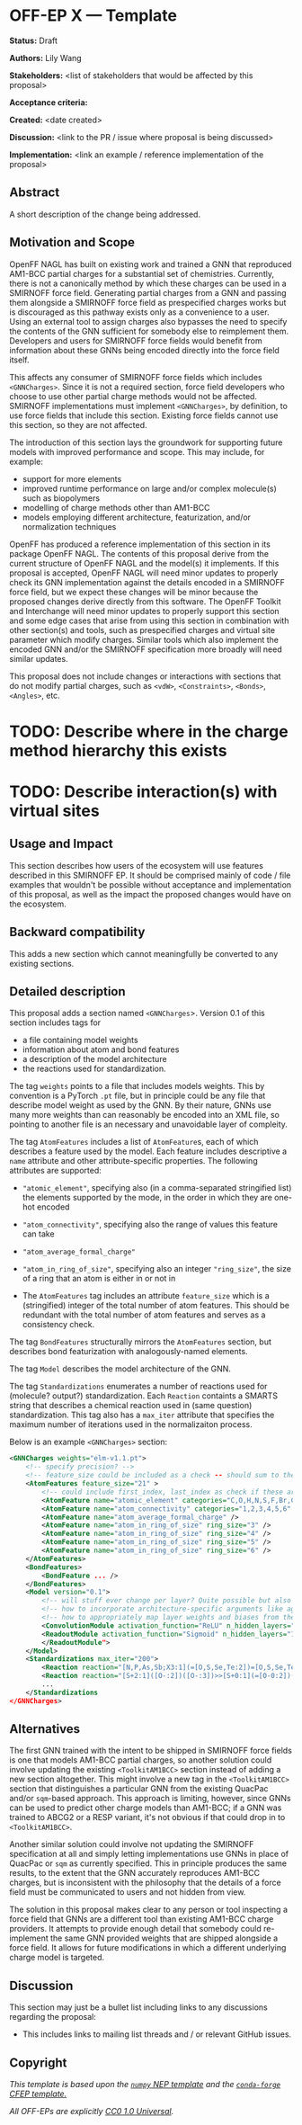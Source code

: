 # OFF-EP X — Template

**Status:** Draft

**Authors:** Lily Wang

**Stakeholders:** &lt;list of stakeholders that would be affected by this proposal>

**Acceptance criteria:** 

**Created:** &lt;date created>

**Discussion:** &lt;link to the PR / issue where proposal is being discussed>

**Implementation:** &lt;link an example / reference implementation of the proposal>

## Abstract

A short description of the change being addressed.

## Motivation and Scope

OpenFF NAGL has built on existing work and trained a GNN that reproduced AM1-BCC partial charges for a substantial set of chemistries. Currently, there is not a canonically method by which these charges can be used in a SMIRNOFF force field. Generating partial charges from a GNN and passing them alongside a SMIRNOFF force field as prespecified charges works but is discouraged as this pathway exists only as a convenience to a user. Using an external tool to assign charges also bypasses the need to specify the contents of the GNN sufficient for somebody else to reimplement them. Developers and users for SMIRNOFF force fields would benefit from information about these GNNs being encoded directly into the force field itself.

This affects any consumer of SMIRNOFF force fields which includes `<GNNCharges>`. Since it is not a required section, force field developers who choose to use other partial charge methods would not be affected. SMIRNOFF implementations must implement `<GNNCharges>`, by definition, to use force fields that include this section. Existing force fields cannot use this section, so they are not affected.

The introduction of this section lays the groundwork for supporting future models with improved performance and scope. This may include, for example:

- support for more elements
- improved runtime performance on large and/or complex molecule(s) such as biopolymers
- modelling of charge methods other than AM1-BCC
- models employing different architecture, featurization, and/or normalization techniques

OpenFF has produced a reference implementation of this section in its package OpenFF NAGL. The contents of this proposal derive from the current structure of OpenFF NAGL and the model(s) it implements. If this proposal is accepted, OpenFF NAGL will need minor updates to properly check its GNN implementation against the details encoded in a SMIRNOFF force field, but we expect these changes will be minor because the proposed changes derive directly from this software. The OpenFF Toolkit and Interchange will need minor updates to properly support this section and some edge cases that arise from using this section in combination with other section(s) and tools, such as prespecified charges and virtual site parameter which modify charges. Similar tools which also implement the encoded GNN and/or the SMIRNOFF specification more broadly will need similar updates.

This proposal does not include changes or interactions with sections that do not modify partial charges, such as `<vdW>`, `<Constraints>`, `<Bonds>`, `<Angles>`, etc.

# TODO: Describe where in the charge method hierarchy this exists
# TODO: Describe interaction(s) with virtual sites

## Usage and Impact

This section describes how users of the ecosystem will use features 
described in this SMIRNOFF EP. It should be comprised mainly of code / file 
examples that wouldn't  be possible without acceptance and implementation 
of this proposal, as well as the impact the proposed changes would have 
on the ecosystem. 

## Backward compatibility

This adds a new section which cannot meaningfully be converted to any existing sections.

## Detailed description

This proposal adds a section named `<GNNCharges`>. Version 0.1 of this section includes tags for

- a file containing model weights
- information about atom and bond features
- a description of the model architecture
- the reactions used for standardization.

The tag `weights` points to a file that includes models weights. This by convention is a PyTorch `.pt` file, but in principle could be any file that describe model weight as used by the GNN. By their nature, GNNs use many more weights than can reasonably be encoded into an XML file, so pointing to another file is an necessary and unavoidable layer of compleity.

The tag `AtomFeatures` includes a list of `AtomFeature`s, each of which describes a feature used by the model. Each feature includes descriptive a `name` attribute and other attribute-specific properties. The following attributes are supported:

- `"atomic_element"`, specifying also (in a comma-separated stringified list) the elements supported by the mode, in the order in which they are one-hot encoded
- `"atom_connectivity"`, specifying also the range of values this feature can take
- `"atom_average_formal_charge"`
- `"atom_in_ring_of_size"`, specifying also an integer `"ring_size"`, the size of a ring that an atom is either in or not in

- The `AtomFeatures` tag includes an attribute `feature_size` which is a (stringified) integer of the total number of atom features. This should be redundant with the total number of atom features and serves as a consistency check.

The tag `BondFeatures` structurally mirrors the `AtomFeatures` section, but describes bond featurization with analogously-named elements.

The tag `Model` describes the model architecture of the GNN.

The tag `Standardizations` enumerates a number of reactions used for (molecule? output?) standardization. Each `Reaction` containts a SMARTS string that describes a chemical reaction used in (same question) standardization. This tag also has a `max_iter` attribute that specifies the maximum number of iterations used in the normalizaiton process.

Below is an example `<GNNCharges>` section:

```xml
<GNNCharges weights="elm-v1.1.pt">
    <!-- specify precision? -->
    <!-- feature_size could be included as a check -- should sum to the total shape of feature tensor -->
    <AtomFeatures feature_size="21" >
        <!-- could include first_index, last_index as check if these are not ordered -->
        <AtomFeature name="atomic_element" categories="C,O,H,N,S,F,Br,Cl,I,P" />
        <AtomFeature name="atom_connectivity" categories="1,2,3,4,5,6" />
        <AtomFeature name="atom_average_formal_charge" />
        <AtomFeature name="atom_in_ring_of_size" ring_size="3" />
        <AtomFeature name="atom_in_ring_of_size" ring_size="4" />
        <AtomFeature name="atom_in_ring_of_size" ring_size="5" />
        <AtomFeature name="atom_in_ring_of_size" ring_size="6" />
    </AtomFeatures>
    <BondFeatures>
        <BondFeature ... />
    </BondFeatures>
    <Model version="0.1">
        <!-- will stuff ever change per layer? Quite possible but also seems like overtuning -->
        <!-- how to incorporate architecture-specific arguments like aggregation_function? -->
        <!-- how to appropriately map layer weights and biases from the file to the actual layers? Just indexing? -->
        <ConvolutionModule activation_function="ReLU" n_hidden_layers="5" architecture="SAGEConv" hidden_feature_size="512" />
        <ReadoutModule activation_function="Sigmoid" n_hidden_layers="1" hidden_feature_size="128" pooling="atoms" output_features="initial_charge,electronegativity,hardness" postprocess_layer="regularized_compute_partial_charges">
        </ReadoutModule">
    </Model>
    <Standardizations max_iter="200">
        <Reaction reaction="[N,P,As,Sb;X3:1](=[O,S,Se,Te:2])=[O,S,Se,Te:3]>>[*+1:1](-[*-1:2])=[*:3]" />
        <Reaction reaction="[S+2:1]([O-:2])([O-:3])>>[S+0:1](=[O-0:2])(=[O-0:3])" />
        ...
    </Standardizations
</GNNCharges>
```

## Alternatives

The first GNN trained with the intent to be shipped in SMIRNOFF force fields is one that models AM1-BCC partial
charges, so another solution could involve updating the existing `<ToolkitAM1BCC>` section instead of adding a new
section altogether. This might involve a new tag in the `<ToolkitAM1BCC>` section that distinguishes a particular GNN
from the existing QuacPac and/or `sqm`-based approach. This approach is limiting, however, since GNNs can be used to
predict other charge models than AM1-BCC; if a GNN was trained to ABCG2 or a RESP variant, it's not obvious if that
could drop in to `<ToolkitAM1BCC>`.

Another similar solution could involve not updating the SMIRNOFF specification at all and simply letting
implementations use GNNs in place of QuacPac or `sqm` as currently specified. This in principle produces the same
results, to the extent that the GNN accurately reproduces AM1-BCC charges, but is inconsistent with the philosophy that
the details of a force field must be communicated to users and not hidden from view.

The solution in this proposal makes clear to any person or tool inspecting a force field that GNNs are a different tool
than existing AM1-BCC charge providers. It attempts to provide enough detail that somebody could re-implement the same
GNN provided weights that are shipped alongside a force field. It allows for future modifications in which a different
underlying charge model is targeted.

## Discussion

This section may just be a bullet list including links to any discussions
regarding the proposal:

- This includes links to mailing list threads and / or relevant GitHub issues.

## Copyright

*This template is based upon the [``numpy`` NEP template](
https://github.com/numpy/numpy/blob/master/doc/neps/nep-template.rst) and the
[``conda-forge`` CFEP template.](https://github.com/conda-forge/cfep/blob/master/cfep-00.md)*

*All OFF-EPs are explicitly [CC0 1.0 Universal](https://creativecommons.org/publicdomain/zero/1.0/).*
